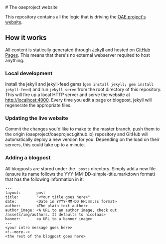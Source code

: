 # The oaeproject website

This repository contains all the logic that is driving the [OAE project's website](http://oaeproject.org).

## How it works

All content is statically generated through [Jekyll](https://jekyllrb.com) and hosted on [GitHub Pages](https://pages.github.com). This means that there's no external webserver required to host anything.

### Local development

Install the jekyll and jekyll-feed gems (`gem install jekyll; gem install jekyll-feed`) and run `jekyll serve` from the root directory of this repository. This will fire up a local HTTP server and serve the website at [http://localhost:4000](http://localhost:4000). Every time you edit a page or blogpost, jekyll will regenerate the appropriate files.

### Updating the live website

Commit the changes you'd like to make to the master branch, push them to the origin (oaeproject/oaeproject.github.io) repository and GitHub will automatically deploy a new version for you. Depending on the load on their servers, this could take up to a minute.

### Adding a blogpost

All blogposts are stored under the `_posts` directory. Simply add a new file (ensure its name follows the YYY-MM-DD-simple-title.markdown format) that has the following information in it:
```
---
layout:       post
title:        "<Your title goes here>"
date:         <Date in YYYY-MM-DD HH:mm:ss format>
author:       <The plain text author>
author_image: <A URL to an author image, check out /assets/img/authors. It defaults to nicolaas>
banner:       <a URL to a banner image>
---
<your intro message goes here>
<!--more-->
<the rest of the blogpost goes here>
```
